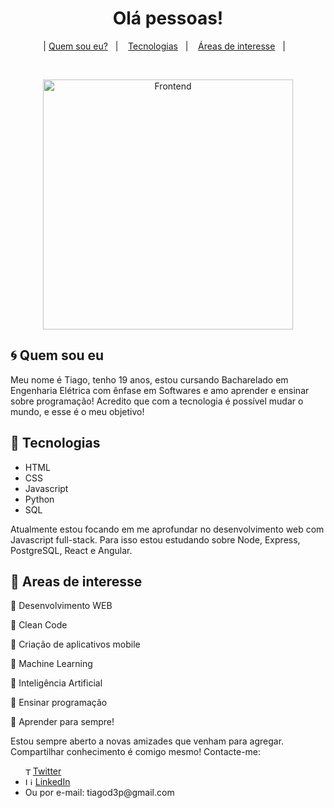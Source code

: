 <h1 align="center">
    Olá pessoas!
</h1>


<p align="center">
  |      <a href="#cyclone-quem-sou-eu">Quem sou eu?</a>&nbsp;&nbsp;&nbsp;|&nbsp;&nbsp;&nbsp;
  <a href="#rocket-tecnologias">Tecnologias</a>&nbsp;&nbsp;&nbsp;|&nbsp;&nbsp;&nbsp;
  <a href="#notebook-areas-de-interesse">Áreas de interesse</a>&nbsp;&nbsp;&nbsp;|&nbsp;&nbsp;&nbsp;
</p>

<br>

<p align="center">
  <img alt="Frontend" src="https://github.com/tiagod3p/tiagod3p/raw/master/.github/octocat.png" width=400px>
</p>


## :cyclone: Quem sou eu

Meu nome é Tiago, tenho 19 anos, estou cursando Bacharelado em Engenharia Elétrica com ênfase em Softwares e amo aprender e ensinar sobre programação! Acredito que com a tecnologia é possível mudar o mundo, e esse é o meu objetivo!

## :rocket: Tecnologias


- HTML
- CSS
- Javascript
- Python
- SQL

Atualmente estou focando em me aprofundar no desenvolvimento web com Javascript full-stack. Para isso estou estudando sobre Node, Express, PostgreSQL, React e Angular.
 
## :notebook: Areas de interesse

:pushpin: Desenvolvimento WEB 

:pushpin: Clean Code 

:pushpin: Criação de aplicativos mobile

:pushpin: Machine Learning

:pushpin: Inteligência Artificial

:pushpin: Ensinar programação

:pushpin: Aprender para sempre!


Estou sempre aberto a novas amizades que venham para agregar. Compartilhar conhecimento é comigo mesmo! Contacte-me:

<ul>
  <li style="display: flex; align-items: center;">
    <img src="https://user-images.githubusercontent.com/3603793/87077942-4b727b00-c1fa-11ea-890c-c1249a500a57.png" width="12" alt="Twitter"> 
    <a href="https://twitter.com/tiagod3p" target="_blank" title="Twitter">Twitter</a>
  </li>
  <li>
    <img src="https://user-images.githubusercontent.com/3603793/87078013-6b09a380-c1fa-11ea-9ca0-6789b1cafb1c.png" width="12" alt="Linkedin"> 
    <a href="https://www.linkedin.com/in/tiagovidaldepaula/" target="_blank" title="LinkedIn">LinkedIn</a>
  </li>
<li>
    Ou por e-mail: tiagod3p@gmail.com    
</li>
</ul>


